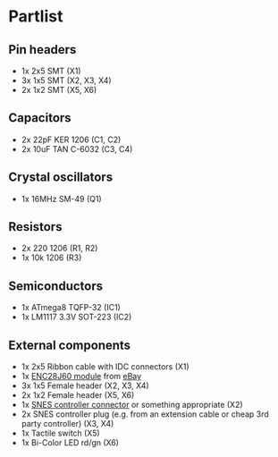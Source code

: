 # Partlist #

## Pin headers ##

- 1x 2x5 SMT (X1)
- 3x 1x5 SMT (X2, X3, X4)
- 2x 1x2 SMT (X5, X6)

## Capacitors ##
- 2x 22pF KER 1206 (C1, C2)
- 2x 10uF TAN C-6032 (C3, C4)

## Crystal oscillators ##
- 1x 16MHz SM-49 (Q1)

## Resistors ##
- 2x 220 1206 (R1, R2)
- 1x 10k 1206 (R3)

## Semiconductors ##

- 1x ATmega8 TQFP-32 (IC1)
- 1x LM1117 3.3V SOT-223 (IC2)

## External components ##

- 1x 2x5 Ribbon cable with IDC connectors (X1)
- 1x [ENC28J60 module](enc28j60-module.jpg) from [eBay](http://www.ebay.com/sch/?_nkw=enc28j60)
- 3x 1x5 Female header (X2, X3, X4)
- 2x 1x2 Female header (X5, X6)
- 1x [SNES controller connector](http://www.raphnet-tech.com/products/snes_controller_connector/index.php)
  or something appropriate (X2)
- 2x SNES controller plug (e.g. from an extension cable or cheap 3rd
  party controller) (X3, X4)
- 1x Tactile switch (X5)
- 1x Bi-Color LED rd/gn (X6)
